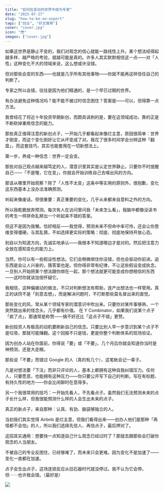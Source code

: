 ```yaml
---
title: "如何在变动的世界中成为专家"
date: "2025-07-27"
slug: "how-to-be-an-expert"
tags: ["创业", "好文推荐"]
cover: "cover.jpg"
icon: "😎"
images: ["cover.jpg"]
---
```

如果这世界是静止不变的，我们对观念的信心就能一路线性上升。某个想法经得起越多样、越严格的考验，就越可能是真的。许多人其实默默相信这一点——对「人性」这种变化不大的领域来说，这么想或许没错。



但对那些会变的东西——也就是几乎所有其他事物——你就不能再这样信任自己的判断了。



专家之所以会错，往往是因为他们精通的，是一个早已过期的世界。



有办法避免这种情况吗？能不能不被过时信念困住？答案是——可以，但得靠一点方法。



我曾经花了将近十年投资早期新创，而颇具讽刺的是，要在这领域成功，靠的正是不断砍掉重练信念的能力。



那些真正值得注意的新创点子，一开始几乎都看起来像烂主意，原因很简单：世界才刚变，而这个变化刚好让它从坏变成了对。我花了很多时间学会分辨这种「翻盘」，而这套技巧，其实也能套用在一切新想法上。



第一步，养成一种信念：世界一定会变。



那些对自己观点越来越笃定的人，潜意识里其实是认定世界静止。只要你不时提醒自己——「不是喔，它在变」，你就会开始训练自己去嗅出风的方向。



那该从哪里开始观察？除了「人性不太变」这条中等实用的原则外，很抱歉，变化这东西基本上没办法准确预测。



听起来像废话，但很重要：真正重要的变化，几乎从来都来自意料之外的方向。



所以我乾脆放弃预测。每次有人在访问里问我「未来怎么看」，我脑中都像没读书的考生一样拼命乱掰出一个听起来不错的答案。



但这不是因为我懒。恰好相反——我觉得，预测未来不但命中率可怜，还会让你思维变得僵硬。与其乱猜，不如选择更实际的策略：彻底、彻底地保持开放心态。



别自以为知道方向，先诚实地承认——我根本不知道哪边才是对的。然后把注意力全放在感知变化的能力上。



当然，你可以有一些假设性想法。它们会稍微绑住你没错，但也会驱动你前进。追东西是会让人兴奋的，猜答案也是。但你得非常有纪律，不让这些假设变成执念。
一旦别人开始把某个想法跟你绑在一起，那个想法就更可能变成你想相信的东西——这时你就该加倍怀疑它。



我相信，这种偏被动的做法，不只对判断想法有帮助，连产出想法也一样管用。真正的诀窍不是「刻意去想」，而是解决问题时，不打断那些莫名冒出来的直觉。



那些变化的风，常从某个领域专家的潜意识中吹出来。只要你对某件事够熟，一个突然跳出来的怪念头，几乎都有价值。
在 Y Combinator，如果我们说某个点子「疯了点」，那通常是称赞——搞不好还比「这点子不错」更赞。



新创投资人有极高的动机要刷新自己的信念。只要比别人早一步意识到某个点子不是垃圾，那就可能赚翻。这个回报不只是钱，更是你整个判断体系的现场验证。



因为创办人站在你面前，你得说「要」或「不要」，几个月后你就会知道你当时是神预测，还是大走眼。



那些说「不要」而错过 Google 的人（真的有几个），这笔帐会记一辈子。



凡是对想法要「下注」而非只评论的人，基本上都拥有这种自我纠错压力。任何人，只要愿意，也能拥有这种压力——你只要公开写下自己的判断。写在有标题、有持久性的地方——你会比闲聊时在意得多。



另一个我很常用的技巧：一开始先看人，不先看点子。虽然我们无法预测未来的点子长什么样，但我很能预测什么样的人会生出未来的点子。



真正的新点子，来自那种：认真、有劲、脑袋够独立的人。



当初我们其实觉得 Airbnb 是烂主意，但我们看得出来——创办人他们是那种「再怪都不会怕」的人，所以我们选择先信人、再信点子，最后押对了。



这招其实通用：想要快一点知道自己什么观念已经过时了？那就去跟那些会打破你观念的人当朋友。



不被自己的专业反困住，已经够难了，而未来只会更难。因为变化不是加速了——变化一直都在加速。



点子会生出点子，这场连锁反应从旧石器时代就没停过。我不认为它会停。
但⋯⋯也许我会错。（最好是）




![](https://prod-files-secure.s3.us-west-2.amazonaws.com/112d0858-5090-4d34-a606-b75eb8d65fd2/46476355-9cf3-4e99-9b7a-3531bc426380/1000202064.png?X-Amz-Algorithm=AWS4-HMAC-SHA256&X-Amz-Content-Sha256=UNSIGNED-PAYLOAD&X-Amz-Credential=ASIAZI2LB466Y7OHSRV6%2F20250828%2Fus-west-2%2Fs3%2Faws4_request&X-Amz-Date=20250828T053526Z&X-Amz-Expires=3600&X-Amz-Security-Token=IQoJb3JpZ2luX2VjEEUaCXVzLXdlc3QtMiJHMEUCIQCBLpuxR5U%2BZIGh%2Bxp2BkbaPswjxarkFnQ%2F6CAOwDwuRAIgdUhzXvhqOIuMVIQQ6f2ecV%2FTz3F5wtgyuEh4b05IZ1kqiAQInf%2F%2F%2F%2F%2F%2F%2F%2F%2F%2FARAAGgw2Mzc0MjMxODM4MDUiDGCi%2FNnHkik8SkbYTSrcA7XSDpLEiU9pogQhEttWLEA5xhj%2BetU1RGpaWxwHwPKMQJSj6jkeKIoNUCUbnugXCLYUZuy0FLHtCOvzeL3oxzQ%2B6LxIadyAgLJEZ%2B2RZie6Uh5fcNOla459syRL1O5qJXDRKrYt9ohu4LfTZWh2ztfQvBdn1DnB8Ofw2Q8AQyutm%2FbQ1Z%2FRQW1wPVdCuVfRQZ%2FLishPps9nJh9Kt5Ky0Kn7RH5SQdm4gaselXy4pzROyX5zHe0ml1aOhNnwGQmgMf4MzDH6927f5lKCvbw1sjeWemjZ61ZKqAbQEgco6CpMDKfPFgtNLHboG1DxZ0DydUPxYPozp7N%2FPwrThXlTWf5qpL%2FIdtDfWe5lsWDJvPFr1cT7yVFIrA9nejLFNYpjuxb0R1Pp0HTcM%2FUCqv6SLV%2FSUdJ1EDm4DHNe5Fh%2FgNVeTIN%2FAobO0DLWk34R9yWI%2F90Eg0k45hsUlsb7BfIjGjGmljQf4E0Rn8AXSqZGzHPtRTFryzBdbyiHcB1UePJyGodIxqb6lrCnHxynUQSEEqU3p3xl%2Bobj9Zd%2FaWSEK4%2FCrPDVTpRImslNHw6A6uyGbQzpe6nPqTmG1hWCIqHbLwu8LZMuL5z2GoSS0Tb092QKXQhAbERxT7G%2BQJz9MKmyv8UGOqUBPAPqi8S0JfAZoipzgmGFOcVZ4NOMcrKBcZan2RnxUGjyC5jx7thRVUbHvtuYEwF5ExEre5L6zJRZwxfWkkiJ3XJbkaTwdtl83M87Zwl5Okyqa5JGodhx1DBG4MPfpK07W1U1OJLuWkWZ7IEUPT5jTZb%2BrO%2FbupMjv0ejSfiAvO65GtyV9cZ99msoxjvbwqEfI%2BDZtWc3xeg1P1IJs10fj5vHgGBH&X-Amz-Signature=8f5f6f2cd558d624ed3c75ad8d7edc26700fa2e590fbeec15d4c8c1cb09f77a6&X-Amz-SignedHeaders=host&x-amz-checksum-mode=ENABLED&x-id=GetObject)

